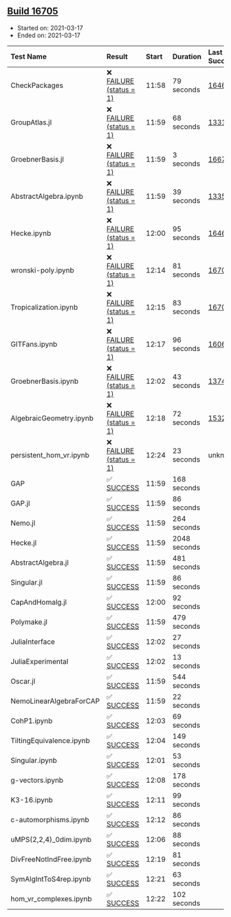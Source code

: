 ## [Build 16705](https://oscarci.mathematik.uni-kl.de/job/oscar/16705/)

* Started on: 2021-03-17
* Ended on: 2021-03-17

| Test Name    | Result | Start | Duration | Last Success | First Failure |
|:-------------|:-------|:------|:---------|:-------------|:--------------|
| CheckPackages | ❌ [FAILURE (status = 1)](https://oscarci.mathematik.uni-kl.de/job/oscar/16705/artifact/logs/build-16705/CheckPackages.log) | 11:58 | 79 seconds | [16463](https://oscarci.mathematik.uni-kl.de/job/oscar/16463/) | [16464](https://oscarci.mathematik.uni-kl.de/job/oscar/16464/) |
| GroupAtlas.jl | ❌ [FAILURE (status = 1)](https://oscarci.mathematik.uni-kl.de/job/oscar/16705/artifact/logs/build-16705/GroupAtlas.jl.log) | 11:59 | 68 seconds | [13311](https://oscarci.mathematik.uni-kl.de/job/oscar/13311/) | [13312](https://oscarci.mathematik.uni-kl.de/job/oscar/13312/) |
| GroebnerBasis.jl | ❌ [FAILURE (status = 1)](https://oscarci.mathematik.uni-kl.de/job/oscar/16705/artifact/logs/build-16705/GroebnerBasis.jl.log) | 11:59 | 3 seconds | [16676](https://oscarci.mathematik.uni-kl.de/job/oscar/16676/) | [16677](https://oscarci.mathematik.uni-kl.de/job/oscar/16677/) |
| AbstractAlgebra.ipynb | ❌ [FAILURE (status = 1)](https://oscarci.mathematik.uni-kl.de/job/oscar/16705/artifact/logs/build-16705/AbstractAlgebra.ipynb.log) | 11:59 | 39 seconds | [13355](https://oscarci.mathematik.uni-kl.de/job/oscar/13355/) | [13356](https://oscarci.mathematik.uni-kl.de/job/oscar/13356/) |
| Hecke.ipynb | ❌ [FAILURE (status = 1)](https://oscarci.mathematik.uni-kl.de/job/oscar/16705/artifact/logs/build-16705/Hecke.ipynb.log) | 12:00 | 95 seconds | [16463](https://oscarci.mathematik.uni-kl.de/job/oscar/16463/) | [16464](https://oscarci.mathematik.uni-kl.de/job/oscar/16464/) |
| wronski-poly.ipynb | ❌ [FAILURE (status = 1)](https://oscarci.mathematik.uni-kl.de/job/oscar/16705/artifact/logs/build-16705/wronski-poly.ipynb.log) | 12:14 | 81 seconds | [16702](https://oscarci.mathematik.uni-kl.de/job/oscar/16702/) | [16703](https://oscarci.mathematik.uni-kl.de/job/oscar/16703/) |
| Tropicalization.ipynb | ❌ [FAILURE (status = 1)](https://oscarci.mathematik.uni-kl.de/job/oscar/16705/artifact/logs/build-16705/Tropicalization.ipynb.log) | 12:15 | 83 seconds | [16703](https://oscarci.mathematik.uni-kl.de/job/oscar/16703/) | [16704](https://oscarci.mathematik.uni-kl.de/job/oscar/16704/) |
| GITFans.ipynb | ❌ [FAILURE (status = 1)](https://oscarci.mathematik.uni-kl.de/job/oscar/16705/artifact/logs/build-16705/GITFans.ipynb.log) | 12:17 | 96 seconds | [16068](https://oscarci.mathematik.uni-kl.de/job/oscar/16068/) | [16069](https://oscarci.mathematik.uni-kl.de/job/oscar/16069/) |
| GroebnerBasis.ipynb | ❌ [FAILURE (status = 1)](https://oscarci.mathematik.uni-kl.de/job/oscar/16705/artifact/logs/build-16705/GroebnerBasis.ipynb.log) | 12:02 | 43 seconds | [13748](https://oscarci.mathematik.uni-kl.de/job/oscar/13748/) | [13749](https://oscarci.mathematik.uni-kl.de/job/oscar/13749/) |
| AlgebraicGeometry.ipynb | ❌ [FAILURE (status = 1)](https://oscarci.mathematik.uni-kl.de/job/oscar/16705/artifact/logs/build-16705/AlgebraicGeometry.ipynb.log) | 12:18 | 72 seconds | [15322](https://oscarci.mathematik.uni-kl.de/job/oscar/15322/) | [15323](https://oscarci.mathematik.uni-kl.de/job/oscar/15323/) |
| persistent_hom_vr.ipynb | ❌ [FAILURE (status = 1)](https://oscarci.mathematik.uni-kl.de/job/oscar/16705/artifact/logs/build-16705/persistent_hom_vr.ipynb.log) | 12:24 | 23 seconds | unknown | unknown |
| GAP | ✅ [SUCCESS](https://oscarci.mathematik.uni-kl.de/job/oscar/16705/artifact/logs/build-16705/GAP.log) | 11:59 | 168 seconds |  |  |
| GAP.jl | ✅ [SUCCESS](https://oscarci.mathematik.uni-kl.de/job/oscar/16705/artifact/logs/build-16705/GAP.jl.log) | 11:59 | 86 seconds |  |  |
| Nemo.jl | ✅ [SUCCESS](https://oscarci.mathematik.uni-kl.de/job/oscar/16705/artifact/logs/build-16705/Nemo.jl.log) | 11:59 | 264 seconds |  |  |
| Hecke.jl | ✅ [SUCCESS](https://oscarci.mathematik.uni-kl.de/job/oscar/16705/artifact/logs/build-16705/Hecke.jl.log) | 11:59 | 2048 seconds |  |  |
| AbstractAlgebra.jl | ✅ [SUCCESS](https://oscarci.mathematik.uni-kl.de/job/oscar/16705/artifact/logs/build-16705/AbstractAlgebra.jl.log) | 11:59 | 481 seconds |  |  |
| Singular.jl | ✅ [SUCCESS](https://oscarci.mathematik.uni-kl.de/job/oscar/16705/artifact/logs/build-16705/Singular.jl.log) | 11:59 | 86 seconds |  |  |
| CapAndHomalg.jl | ✅ [SUCCESS](https://oscarci.mathematik.uni-kl.de/job/oscar/16705/artifact/logs/build-16705/CapAndHomalg.jl.log) | 12:00 | 92 seconds |  |  |
| Polymake.jl | ✅ [SUCCESS](https://oscarci.mathematik.uni-kl.de/job/oscar/16705/artifact/logs/build-16705/Polymake.jl.log) | 11:59 | 479 seconds |  |  |
| JuliaInterface | ✅ [SUCCESS](https://oscarci.mathematik.uni-kl.de/job/oscar/16705/artifact/logs/build-16705/JuliaInterface.log) | 12:02 | 27 seconds |  |  |
| JuliaExperimental | ✅ [SUCCESS](https://oscarci.mathematik.uni-kl.de/job/oscar/16705/artifact/logs/build-16705/JuliaExperimental.log) | 12:02 | 13 seconds |  |  |
| Oscar.jl | ✅ [SUCCESS](https://oscarci.mathematik.uni-kl.de/job/oscar/16705/artifact/logs/build-16705/Oscar.jl.log) | 11:59 | 544 seconds |  |  |
| NemoLinearAlgebraForCAP | ✅ [SUCCESS](https://oscarci.mathematik.uni-kl.de/job/oscar/16705/artifact/logs/build-16705/NemoLinearAlgebraForCAP.log) | 11:59 | 22 seconds |  |  |
| CohP1.ipynb | ✅ [SUCCESS](https://oscarci.mathematik.uni-kl.de/job/oscar/16705/artifact/logs/build-16705/CohP1.ipynb.log) | 12:03 | 69 seconds |  |  |
| TiltingEquivalence.ipynb | ✅ [SUCCESS](https://oscarci.mathematik.uni-kl.de/job/oscar/16705/artifact/logs/build-16705/TiltingEquivalence.ipynb.log) | 12:04 | 149 seconds |  |  |
| Singular.ipynb | ✅ [SUCCESS](https://oscarci.mathematik.uni-kl.de/job/oscar/16705/artifact/logs/build-16705/Singular.ipynb.log) | 12:01 | 53 seconds |  |  |
| g-vectors.ipynb | ✅ [SUCCESS](https://oscarci.mathematik.uni-kl.de/job/oscar/16705/artifact/logs/build-16705/g-vectors.ipynb.log) | 12:08 | 178 seconds |  |  |
| K3-16.ipynb | ✅ [SUCCESS](https://oscarci.mathematik.uni-kl.de/job/oscar/16705/artifact/logs/build-16705/K3-16.ipynb.log) | 12:11 | 99 seconds |  |  |
| c-automorphisms.ipynb | ✅ [SUCCESS](https://oscarci.mathematik.uni-kl.de/job/oscar/16705/artifact/logs/build-16705/c-automorphisms.ipynb.log) | 12:12 | 86 seconds |  |  |
| uMPS(2,2,4)_0dim.ipynb | ✅ [SUCCESS](https://oscarci.mathematik.uni-kl.de/job/oscar/16705/artifact/logs/build-16705/uMPS-2-2-4-_0dim.ipynb.log) | 12:06 | 88 seconds |  |  |
| DivFreeNotIndFree.ipynb | ✅ [SUCCESS](https://oscarci.mathematik.uni-kl.de/job/oscar/16705/artifact/logs/build-16705/DivFreeNotIndFree.ipynb.log) | 12:19 | 81 seconds |  |  |
| SymAlgIntToS4rep.ipynb | ✅ [SUCCESS](https://oscarci.mathematik.uni-kl.de/job/oscar/16705/artifact/logs/build-16705/SymAlgIntToS4rep.ipynb.log) | 12:21 | 63 seconds |  |  |
| hom_vr_complexes.ipynb | ✅ [SUCCESS](https://oscarci.mathematik.uni-kl.de/job/oscar/16705/artifact/logs/build-16705/hom_vr_complexes.ipynb.log) | 12:22 | 102 seconds |  |  |
